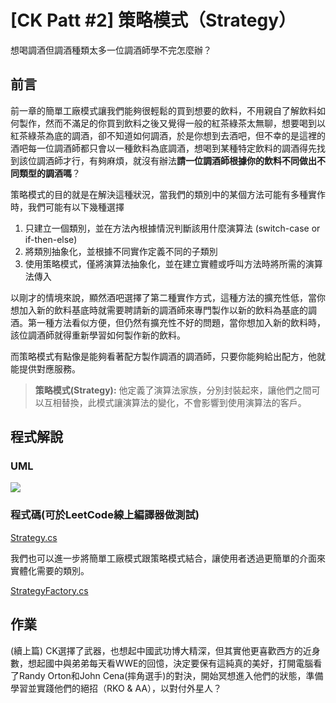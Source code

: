 [CK Patt #2] 策略模式（Strategy）
===

想喝調酒但調酒種類太多一位調酒師學不完怎麼辦？

前言
---

前一章的簡單工廠模式讓我們能夠很輕鬆的買到想要的飲料，不用親自了解飲料如何製作，然而不滿足的你買到飲料之後又覺得一般的紅茶綠茶太無聊，想要喝到以紅茶綠茶為底的調酒，卻不知道如何調酒，於是你想到去酒吧，但不幸的是這裡的酒吧每一位調酒師都只會以一種飲料為底調酒，想喝到某種特定飲料的調酒得先找到該位調酒師才行，有夠麻煩，就沒有辦法**請一位調酒師根據你的飲料不同做出不同類型的調酒嗎**？

策略模式的目的就是在解決這種狀況，當我們的類別中的某個方法可能有多種實作時，我們可能有以下幾種選擇

1. 只建立一個類別，並在方法內根據情況判斷該用什麼演算法 (switch-case or if-then-else)
2. 將類別抽象化，並根據不同實作定義不同的子類別
3. 使用策略模式，僅將演算法抽象化，並在建立實體或呼叫方法時將所需的演算法傳入

以剛才的情境來說，顯然酒吧選擇了第二種實作方式，這種方法的擴充性低，當你想加入新的飲料基底時就需要聘請新的調酒師來專門製作以新的飲料為基底的調酒。第一種方法看似方便，但仍然有擴充性不好的問題，當你想加入新的飲料時，該位調酒師就得重新學習如何製作新的飲料。

而策略模式有點像是能夠看著配方製作調酒的調酒師，只要你能夠給出配方，他就能提供對應服務。

> **策略模式(Strategy):** 他定義了演算法家族，分別封裝起來，讓他們之間可以互相替換，此模式讓演算法的變化，不會影響到使用演算法的客戶。

程式解說
---
### UML
![](https://i.imgur.com/Mjz4HbO.png)

### 程式碼(可於LeetCode線上編譯器做測試)

[Strategy.cs](Strategy.cs)

我們也可以進一步將簡單工廠模式跟策略模式結合，讓使用者透過更簡單的介面來實體化需要的類別。

[StrategyFactory.cs](StrategyFactory.cs)

作業
---
(續上篇) CK選擇了武器，也想起中國武功博大精深，但其實他更喜歡西方的近身數，想起國中與弟弟每天看WWE的回憶，決定要保有這純真的美好，打開電腦看了Randy Orton和John Cena(摔角選手)的對決，開始冥想進入他們的狀態，準備學習並實踐他們的絕招（RKO & AA），以對付外星人？